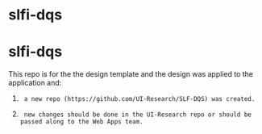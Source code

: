 # slfi-dqs

# slfi-dqs

This repo is for the the design template and the design was applied to the application and:
1)      a new repo (https://github.com/UI-Research/SLF-DQS) was created.
2)      new changes should be done in the UI-Research repo or should be passed along to the Web Apps team.
